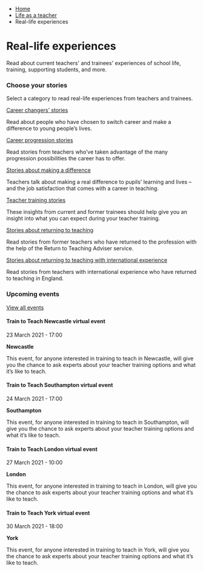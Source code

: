 *   [Home](/)
*   [Life as a teacher](/life-as-a-teacher)
*   Real-life experiences

Real-life experiences
=====================

Read about current teachers' and trainees' experiences of school life, training, supporting students, and more. 

### Choose your stories

Select a category to read real-life experiences from teachers and trainees.

[Career changers’ stories](/life-as-a-teacher/real-life-experiences/career-changer-stories)

Read about people who have chosen to switch career and make a difference to young people’s lives.

[Career progression stories](/life-as-a-teacher/real-life-experiences/career-progression-stories)

Read stories from teachers who’ve taken advantage of the many progression possibilities the career has to offer.

[Stories about making a difference](/life-as-a-teacher/real-life-experiences/stories-about-making-a-difference)

Teachers talk about making a real difference to pupils’ learning and lives – and the job satisfaction that comes with a career in teaching.

[Teacher training stories](/life-as-a-teacher/real-life-experiences/teacher-training-stories)

These insights from current and former trainees should help give you an insight into what you can expect during your teacher training.

[Stories about returning to teaching](/life-as-a-teacher/real-life-experiences/stories-about-returning-to-teaching)

Read stories from former teachers who have returned to the profession with the help of the Return to Teaching Adviser service.

[Stories about returning to teaching with international experience](/life-as-a-teacher/real-life-experiences/stories-about-returning-to-teaching-with-international-experience)

Read stories from teachers with international experience who have returned to teaching in England.

### Upcoming events

[View all events](/teaching-events)

[](/teaching-events/train-to-teach-events/train-to-teach-newcastle-virtual-event-230321)

#### Train to Teach Newcastle virtual event

23 March 2021 - 17:00

**Newcastle**

This event, for anyone interested in training to teach in Newcastle, will give you the chance to ask experts about your teacher training options and what it’s like to teach.

[](/teaching-events/train-to-teach-events/train-to-teach-southampton-virtual-event-240321)

#### Train to Teach Southampton virtual event

24 March 2021 - 17:00

**Southampton**

This event, for anyone interested in training to teach in Southampton, will give you the chance to ask experts about your teacher training options and what it’s like to teach.

[](/teaching-events/train-to-teach-events/train-to-teach-london-virtual-event-270321)

#### Train to Teach London virtual event

27 March 2021 - 10:00

**London**

This event, for anyone interested in training to teach in London, will give you the chance to ask experts about your teacher training options and what it’s like to teach.

[](/teaching-events/train-to-teach-events/train-to-teach-york-virtual-event-300321)

#### Train to Teach York virtual event

30 March 2021 - 18:00

**York**

This event, for anyone interested in training to teach in York, will give you the chance to ask experts about your teacher training options and what it’s like to teach.